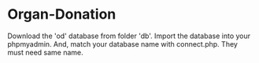 # Organ-Donation

Download the 'od' database from folder 'db'. 
Import the database into your phpmyadmin. And, match your database name with connect.php. 
They must need same name.
